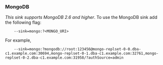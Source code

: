 ### MongoDB

*This sink supports MongoDB 2.6 and higher*.
To use the MongoDB sink add the following flag:
```
    --sink=mongo:?<MONGO_URI>
```


For example,
```
    --sink=mongo:?mongodb://root:123456@mongo-replset-0-0.dba-c1.example.com:30694,mongo-replset-0-1.dba-c1.example.com:32761,mongo-replset-0-2.dba-c1.example.com:31958/?authSource=admin
```